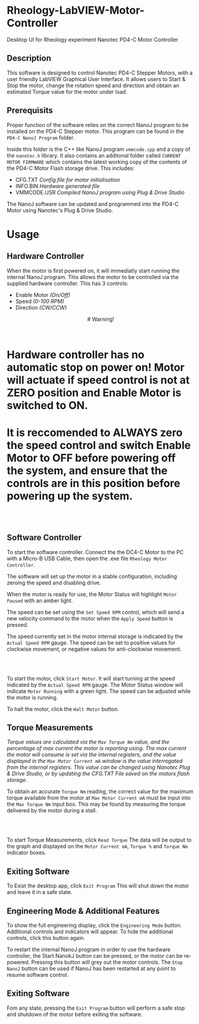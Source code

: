 # Rheology-LabVIEW-Motor-Controller
 Desktop UI for Rheology experiment Nanotec PD4-C Motor Controller
 
## Description

This software is designed to control Nanotec PD4-C Stepper Motors, with a user friendly LabVIEW Graphical User Interface. It allows users to Start & Stop the motor, change the rotation speed and direction and obtain an estimated Torque value for the motor under load.

## Prerequisits

Proper function of the software relies on the correct NanoJ program to be installed on the PD4-C Stepper motor. This program can be found in the `PD4-C NanoJ Program` folder. 

Inside this folder is the C++ like NanoJ program `vmmcode.cpp` and a copy of the `nanotec.h` library. It also contains an additonal folder called `CURRENT MOTOR FIRMWARE` which contains the latest working copy of the contents of the PD4-C Motor Flash storage drive. 
This includes:

- CFG.TXT  _Config file for motor initialisation_
- INFO.BIN   _Hardware generated file_
- VMMCODE.USR  _Compiled NanoJ program using Plug & Drive Studio_

The NanoJ software can be updated and programmed into the PD4-C Motor using Nanotec's Plug & Drive Studio.

# Usage

## Hardware Controller

When the motor is first powered on, it will immediatly start running the internal NanoJ program. This allows the motor to be controlled via the supplied hardware controller. This has 3 controls:

- Enable Motor _(On/Off)_
- Speed _(0-100 RPM)_
- Direction _(CW/CCW)_

<p align="center"> # Warning! </p> 

<br>

# Hardware controller has no automatic stop on power on! Motor will actuate if speed control is not at ZERO position and Enable Motor is switched to ON.

# It is reccomended to **ALWAYS** zero the speed control and switch **Enable Motor to OFF** before powering off the system, and ensure that the controls are in this position before powering up the system.

<br><br>

## Software Controller

To start the software controller. Connect the the DC4-C Motor to the PC with a Micro-B USB Cable, then open the .exe file `Rheology Motor Controller`.

The software will set up the motor in a stable configuration, including zeroing the speed and disabling drive.

When the motor is ready for use, the Motor Status will highlight `Motor Paused` with an amber light.

The speed can be set using the `Set Speed RPM` control, which will send a new velocity command to the motor when the `Apply Speed` button is pressed.

The speed currently set in the motor internal storage is indicated by the `Actual Speed RPM` gauge. The speed can be set to positive values for clockwise movement, or negative values for anti-clockwise movement.

<br><br>

To start the motor, click `Start Motor`. It will start turning at the speed indicated by the `Actual Speed RPM` gauge. The Motor Status window will indicate `Motor Running` with a green light. The speed can be adjusted while the motor is running.

To halt the motor, click the `Halt Motor` button.

## Torque Measurements

_Torque values are calculated via the `Max Torque Nm` value, and the percentage of max current the motor is reporting using. The max current the motor will consume is set via the internal registers, and the value displayed in the `Max Motor Current mA` window is the value interrogated from the internal registers. This value can be changed using Nanotec Plug & Drive Studio, or by updating the CFG.TXT File saved on the motors flash storage._

To obtain an accurate `Torque Nm` reading, the correct value for the maximum torque available from the motor at `Max Motor Current mA` must be input into the `Max Torque Nm` input box. This may be found by measuring the torque delivered by the motor during a stall.

<br><br>

To start Torque Measurements, click `Read Torque` The data will be output to the graph and displayed on the `Motor Current mA`, `Torque %` and `Torque Nm` indicator boxes.

## Exiting Software

To Exist the desktop app, click `Exit Program` This will shut down the motor and leave it in a safe state.

## Engineering Mode & Additional Features

To show the full engineering display, click the `Engineering Mode` button. Additional controls and indicators will appear. To hide the additional controls, click this button again.


To restart the internal NanoJ program in order to use the hardware controller, the Start NanokJ button can be pressed, or the motor can be re-powered. Pressing this button will grey out the motor controls. The `Stop NanoJ` button can be used if NanoJ has been restarted at any point to resume software control.

## Exiting Software

Fom any state, pressing the `Exit Program` button will perform a safe stop and shutdown of the motor before exiting the software.



